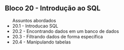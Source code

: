 <h2>Bloco 20 - Introdução ao SQL</h2>

<ul>
  Assuntos abordados
  <li>20.1 - Introducao SQL</li>
  <li>20.2 - Encontrando dados em um banco de dados</li>
  <li>20.3 - Filtrando dados de forma específica</li>
  <li>20.4 - Manipulando tabelas</li>
</ul>



